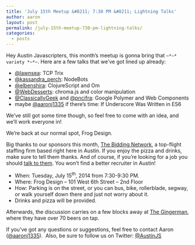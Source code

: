 ```yaml
---
title: 'July 15th Meetup &#8211; 7:30 PM &#8211; Lightning Talks'
author: aaron
layout: post
permalink: /july-15th-meetup-730-pm-lightning-talks/
categories:
  - posts
---
```

Hey Austin Javascripters, this month&#8217;s meetup is gonna bring that `~*~* variety *~*~`. Here are a few talks that we&#8217;ve got lined up already:

  * [@lawnsea][1]: TCP Trix
  * [@kassandra_perch][2]: NodeBots
  * [@elbenshira][3]: ClojureScript and Om
  * [@WebDesserts][4]: chroma.js and color manipulation
  * [@ClassicallyGeek][5] and [@pncifra][6]: Google Polymer and Web Components
  * maybe [@aaronj1335][7] if there&#8217;s time: If Underscore Was Written in ES6

We&#8217;ve still got some time though, so feel free to come with an idea, and we&#8217;ll work everyone in!

We&#8217;re back at our normal spot, Frog Design.

Big thanks to our sponsors this month, [The Bidding Network][8], a top-flight staffing firm based right here in Austin. If you enjoy the pizza and drinks, make sure to tell them thanks. And of course, if you&#8217;re looking for a job you should [talk to them][9]. You won&#8217;t find a better recruiter in Austin!

  * When: Tuesday, July 15<sup>th</sup>, 2014 from 7:30-9:30 PM.
  * Where: Frog Design – 101 West 6th Street – 2nd Floor
  * How: Parking is on the street, or you can bus, bike, rollerblade, segway, or walk yourself down there and just not worry about it.
  * Drinks and pizza will be provided.

Afterwards, the discussion carries on a few blocks away at [The Gingerman][10], where they have over 70 beers on tap. 

If you&#8217;ve got any questions or suggestions, feel free to contact Aaron ([@aaronj1335][11]).  Also, be sure to follow us on Twitter: [@AustinJS][12]

 [1]: http://twitter.com/lawnsea
 [2]: http://twitter.com/kassandra_perch
 [3]: http://twitter.com/elbenshira
 [4]: http://twitter.com/WebDesserts
 [5]: http://twitter.com/ClassicallyGeek
 [6]: http://twitter.com/pncifra
 [7]: http://twitter.com/
 [8]: http://www.thebiddingnetwork.com
 [9]: mailto:mhc@texas.net
 [10]: http://gingermanpub.com/
 [11]: https://twitter.com/aaronj1335
 [12]: http://twitter.com/austinjs "AustinJS on Twitter"